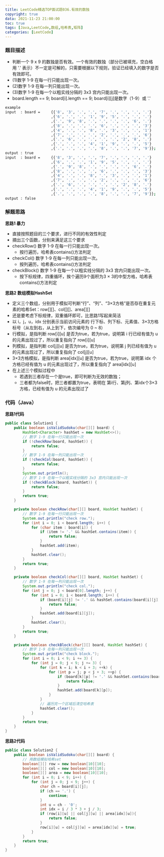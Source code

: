 ```yaml
---
title: LeetCode精选TOP面试题036.有效的数独
copyright: true
data: 2021-11-23 21:00:00
toc: true
tags: [Java,LeetCode,数组,哈希表,矩阵]
categories: [LeetCode]
---
```


### 题目描述

 * 判断一个 9 x 9 的数独是否有效。一个有效的数独（部分已被填充，空白格用 '.' 表示）不一定是可解的，只需要根据以下规则，验证已经填入的数字是否有效即可。
 * (1)数字 1-9 在每一行只能出现一次。
 * (2)数字 1-9 在每一列只能出现一次。
 * (3)数字 1-9 在每一个以粗实线分隔的 3x3 宫内只能出现一次。
 * board.length == 9; board[i].length == 9; board[i][j]是数字（1-9）或 '.'
 
```bash
example
input  : board =     {{'8', '3', '.', '.', '7', '.', '.', '.', '.'}
                     ,{'6', '.', '.', '1', '9', '5', '.', '.', '.'}
                     ,{'.', '9', '8', '.', '.', '.', '.', '6', '.'}
                     ,{'8', '.', '.', '.', '6', '.', '.', '.', '3'}
                     ,{'4', '.', '.', '8', '.', '3', '.', '.', '1'}
                     ,{'7', '.', '.', '.', '2', '.', '.', '.', '6'}
                     ,{'.', '6', '.', '.', '.', '.', '2', '8', '.'}
                     ,{'.', '.', '.', '4', '1', '9', '.', '.', '5'}
                     ,{'.', '.', '.', '.', '8', '.', '.', '7', '9'}};                                                                                                                               
output : true
input  : board =     {{'8', '3', '.', '.', '7', '.', '.', '.', '.'}
                     ,{'6', '.', '.', '1', '9', '5', '.', '.', '.'}
                     ,{'.', '9', '8', '.', '.', '.', '.', '6', '.'}
                     ,{'8', '.', '.', '.', '6', '.', '.', '.', '3'}
                     ,{'4', '.', '.', '8', '.', '3', '.', '.', '1'}
                     ,{'7', '.', '.', '.', '2', '.', '.', '.', '6'}
                     ,{'.', '6', '.', '.', '.', '.', '2', '8', '.'}
                     ,{'.', '.', '.', '4', '1', '9', '.', '.', '5'}
                     ,{'.', '.', '.', '.', '8', '.', '.', '7', '9'}};   
output : false
```

<!--more-->

### 解题思路
**思路1 暴力**
* 直接按照题目的三个要求，进行不同的有效性判定
* 摘出三个函数，分别来满足这三个要求
* checkRow() 数字 1-9 在每一行只能出现一次。
    + 按行遍历，哈希表contains()方法判定
* checkCol() 数字 1-9 在每一列只能出现一次。
    + 按列遍历，哈希表contains()方法判定
* checkBlock() 数字 1-9 在每一个以粗实线分隔的 3x3 宫内只能出现一次。
    + 按下标规律，四重循环，挨个遍历9个面积为3 × 3的中型方格，哈希表contains()方法判定

**思路2 数组模拟HashSet**
* 定义三个数组，分别用于模拟可判断“行”、“列”、“3×3方格”是否存在重复元素的哈希Set：row[][]、col[][]、area[][]
* 还是要考虑下标规律，双重循环即可，比思路1写起来简洁
* 以 i，j，u，idx 分别表示当前访问元素的 行下标、列下标、元素值、3×3方格标号（从左到右，从上到下，依次编号为 0 ~ 8）
* 行模拟，是指判断 row[i][u] 是否为true，若为true，说明第 i 行已经有值为 u 的元素出现过了，所以重复指向了 row[i][u]
* 列模拟，是指判断 col[j][u] 是否为true，若为true，说明第 j 列已经有值为 u 的元素出现过了，所以重复指向了 col[j][u]
* 3×3方格模拟，是指判断 area[idx][u] 是否为true，若为true，说明第 idx 个方格已经有值为 u 的元素出现过了，所以重复指向了 area[idx][u]
* 在上述三个模拟过程中
    + 若遇到三者存在一个是true，即可判断为无效的数独；
    + 三者都为false时，把三者都置为true，表明在 第i行、第j列、第idx个3×3方格，已经有值为 u 的元素出现过了

### 代码（Java）
**思路1代码**
```java
public class Solution1 {
    public boolean isValidSudoku(char[][] board) {
        HashSet<Character> hashSet = new HashSet<>();
        // 数字 1-9 在每一行只能出现一次
        if (!checkRow(board, hashSet)) {
            return false;
        }
        // 数字 1-9 在每一列只能出现一次
        if (!checkCol(board, hashSet)) {
            return false;
        }
        System.out.println();
        // 数字 1-9 在每一个以粗实线分隔的 3x3 宫内只能出现一次
        if (!checkBlock(board, hashSet)) {
            return false;
        }
        return true;
    }

    private boolean checkRow(char[][] board, HashSet hashSet) {
        // 数字 1-9 在每一行只能出现一次
        System.out.println("check row.");
        for (int i = 0; i < board.length; i++) {
            for (char item : board[i]) {
                if (item != '.' && hashSet.contains(item)) {
                    return false;
                }
                hashSet.add(item);
            }
            hashSet.clear();
        }
        return true;
    }

    private boolean checkCol(char[][] board, HashSet hashSet) {
        // 数字 1-9 在每一列只能出现一次
        System.out.println("check col.");
        for (int j = 0; j < board[0].length; j++) {
            for (int i = 0; i < board.length; i++) {
                if (board[i][j] != '.' && hashSet.contains(board[i][j])) {
                    return false;
                }
                hashSet.add(board[i][j]);
            }
            hashSet.clear();
        }
        return true;
    }

    private boolean checkBlock(char[][] board, HashSet hashSet) {
        // 数字 1-9 在每一列只能出现一次
        System.out.println("check block.");
        for (int i = 0; i < 9; i += 3) {
            for (int j = 0; j < 9; j += 3) {
                for (int k = i; k < i + 3; ++k) {
                    for (int p = j; p < j + 3; ++p) {
                        if (board[k][p] != '.' && hashSet.contains(board[k][p])) {
                            return false;
                        }
                        hashSet.add(board[k][p]);
                    }
                }
                // 遍历完一个区域后清空哈希表
                hashSet.clear();
            }
        }
        return true;
    }
}
```
**思路2代码**
```java
public class Solution2 {
    public boolean isValidSudoku(char[][] board) {
        // 用数组模拟哈希set
        boolean[][] row = new boolean[10][10];
        boolean[][] col = new boolean[10][10];
        boolean[][] area = new boolean[10][10];
        for (int i = 0; i < 9; i++) {
            for (int j = 0; j < 9; j++) {
                char ch = board[i][j];
                if (ch == '.') {
                    continue;
                }
                int u = ch - '0';
                int idx = i / 3 * 3 + j / 3;
                if (row[i][u] || col[j][u] || area[idx][u]){
                    return false;
                }
                row[i][u] = col[j][u] = area[idx][u] = true;
            }
        }
        return true;
    }
}
```